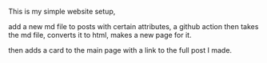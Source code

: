 This is my simple website setup,

add a new md file to posts with certain attributes, a github action
then takes the md file, converts it to html, makes a new page for it.

then adds a card to the main page with a link to the full post I made.
